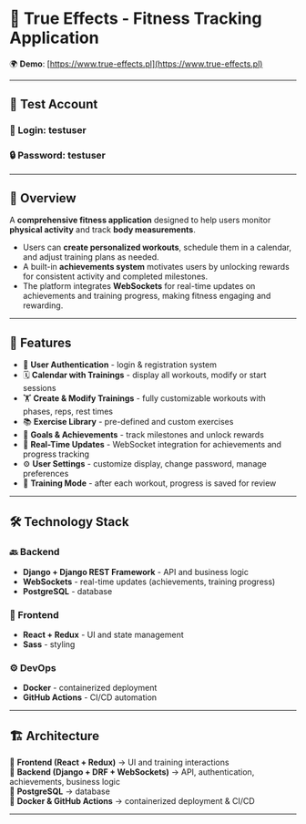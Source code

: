 # 💪 True Effects - Fitness Tracking Application  

🌍 **Demo**: [https://www.true-effects.pl](https://www.true-effects.pl)  

---

## 🔑 Test Account
### 👤 Login: **testuser**  
### 🔒 Password: **testuser**  

---

## 📖 Overview  

A **comprehensive fitness application** designed to help users monitor **physical activity** and track **body measurements**.  
- Users can **create personalized workouts**, schedule them in a calendar, and adjust training plans as needed.  
- A built-in **achievements system** motivates users by unlocking rewards for consistent activity and completed milestones.  
- The platform integrates **WebSockets** for real-time updates on achievements and training progress, making fitness engaging and rewarding.  

---

## 🚀 Features  

- 🔑 **User Authentication** - login & registration system  
- 🗓️ **Calendar with Trainings** - display all workouts, modify or start sessions  
- 🏋️ **Create & Modify Trainings** - fully customizable workouts with phases, reps, rest times  
- 📚 **Exercise Library** - pre-defined and custom exercises  
- 🎯 **Goals & Achievements** - track milestones and unlock rewards  
- 🔴 **Real-Time Updates** - WebSocket integration for achievements and progress tracking  
- ⚙️ **User Settings** - customize display, change password, manage preferences  
- 💪 **Training Mode** - after each workout, progress is saved for review  

---

## 🛠️ Technology Stack  

### 🔙 Backend
- **Django + Django REST Framework** - API and business logic  
- **WebSockets** - real-time updates (achievements, training progress)  
- **PostgreSQL** - database  

### 🎨 Frontend
- **React + Redux** - UI and state management  
- **Sass** - styling  

### ⚙️ DevOps
- **Docker** - containerized deployment  
- **GitHub Actions** - CI/CD automation  

---

## 🏗️ Architecture  

🔹 **Frontend (React + Redux)** → UI and training interactions  
🔹 **Backend (Django + DRF + WebSockets)** → API, authentication, achievements, business logic  
🔹 **PostgreSQL** → database  
🔹 **Docker & GitHub Actions** → containerized deployment & CI/CD  

---

